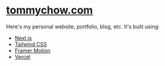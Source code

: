 # [tommychow.com](https://www.tommychow.com/)

Here's my personal website, portfolio, blog, etc. It's built using:

- [Next.js](https://nextjs.org/)
- [Tailwind CSS](https://tailwindcss.com/)
- [Framer Motion](https://www.framer.com/motion/)
- [Vercel](https://vercel.com/)
